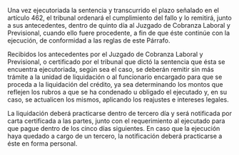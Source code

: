 Una vez ejecutoriada la sentencia y transcurrido el plazo señalado en el artículo 462, el tribunal ordenará el cumplimiento del fallo y lo remitirá, junto a sus antecedentes, dentro de quinto día al Juzgado de Cobranza Laboral y Previsional, cuando ello fuere procedente, a fin de que éste continúe con la ejecución, de conformidad a las reglas de este Párrafo.

Recibidos los antecedentes por el Juzgado de Cobranza Laboral y Previsional, o certificado por el tribunal que dictó la sentencia que ésta se encuentra ejecutoriada, según sea el caso, se deberán remitir sin más trámite a la unidad de liquidación o al funcionario encargado para que se proceda a la liquidación del crédito, ya sea determinando los montos que reflejen los rubros a que se ha condenado u obligado el ejecutado y, en su caso, se actualicen los mismos, aplicando los reajustes e intereses legales.

La liquidación deberá practicarse dentro de tercero día y será notificada por carta certificada a las partes, junto con el requerimiento al ejecutado para que pague dentro de los cinco días siguientes. En caso que la ejecución haya quedado a cargo de un tercero, la notificación deberá practicarse a éste en forma personal.